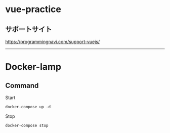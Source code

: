 # vue-practice


## サポートサイト
https://programmingnavi.com/support-vuejs/


---


# Docker-lamp

## Command
Start
```
docker-compose up -d
```

Stop
```
docker-compose stop
```
